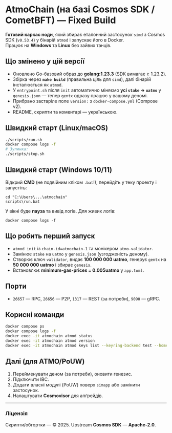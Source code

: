 
# AtmoChain (на базі Cosmos SDK / CometBFT) — **Fixed Build**

**Готовий каркас ноди**, який збирає еталонний застосунок `simd` з Cosmos SDK (`v0.53.4`) у бінарій `atmod` і запускає його в Docker.  
Працює на **Windows** та **Linux** без зайвих танців.

## Що змінено у цій версії
- Оновлено Go-базовий образ до **golang:1.23.3** (SDK вимагає ≥ 1.23.2).
- Збірка через **`make build`** (правильна ціль для `simd`), далі бінарій інсталюється як `atmod`.
- У `entrypoint.sh` після `init` автоматично міняємо **усі `stake` → `uatmo`** у `genesis.json` — тепер `gentx` одразу працює у вашому деномі.
- Прибрано застаріле поле `version:` з `docker-compose.yml` (Compose v2).
- README, скрипти та коментарі — українською.

## Швидкий старт (Linux/macOS)
```bash
./scripts/run.sh
docker compose logs -f
# Зупинка:
./scripts/stop.sh
```

## Швидкий старт (Windows 10/11)
Відкрий **CMD** (не подвійним кліком `.bat`!), перейдіть у теку проекту і запустіть:
```
cd "C:\Users\...\atmochain"
scripts\run.bat
```
У вікні буде **пауза** та вивід логів. Для живих логів:
```
docker compose logs -f
```

## Що робить перший запуск
- `atmod init` із `chain-id=atmochain-1` та монікером `atmo-validator`.
- Замінює `stake` на `uatmo` у `genesis.json` (узгодженість деному).
- Створює ключ `validator`, видає **100 000 000 uatmo**, генерує `gentx` на **50 000 000 uatmo** і збирає `genesis`.
- Встановлює **minimum-gas-prices = 0.005uatmo** у `app.toml`.

## Порти
- `26657` — RPC, `26656` — P2P, `1317` — REST (за потреби), `9090` — gRPC.

## Корисні команди
```bash
docker compose ps
docker compose logs -f
docker exec -it atmochain atmod status
docker exec -it atmochain atmod version
docker exec -it atmochain atmod keys list --keyring-backend test --home /home/atmo/.atmo_home
```

## Далі (для ATMO/PoUW)
1. Перейменувати деном (за потреби), оновити генезис.
2. Підключити IBC.
3. Додати власні модулі (PoUW) поверх `simapp` або замінити застосунок.
4. Налаштувати **Cosmovisor** для апґрейдів.

---

### Ліцензія
Скрипти/обгортки — © 2025. Upstream **Cosmos SDK** — **Apache‑2.0**.
